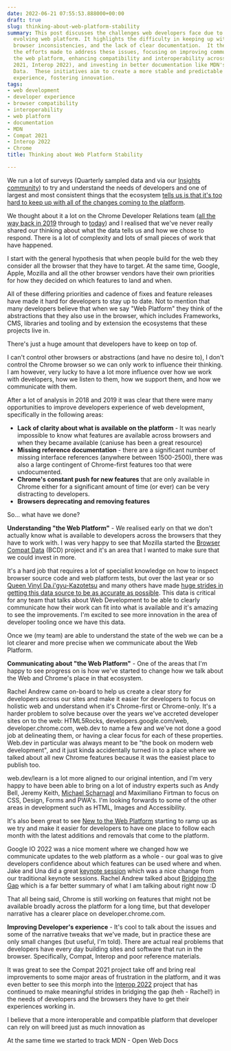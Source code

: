 ```yaml
---
date: 2022-06-21 07:55:53.888000+00:00
draft: true
slug: thinking-about-web-platform-stability
summary: This post discusses the challenges web developers face due to the constantly
  evolving web platform. It highlights the difficulty in keeping up with changes,
  browser inconsistencies, and the lack of clear documentation.  It then outlines
  the efforts made to address these issues, focusing on improving communication about
  the web platform, enhancing compatibility and interoperability across browsers (Compat
  2021, Interop 2022), and investing in better documentation like MDN's Browser Compat
  Data.  These initiatives aim to create a more stable and predictable web development
  experience, fostering innovation.
tags:
- web development
- developer experience
- browser compatibility
- interoperability
- web platform
- documentation
- MDN
- Compat 2021
- Interop 2022
- Chrome
title: Thinking about Web Platform Stability

---
```

We run a lot of surveys (Quarterly sampled data and via our [Insights community](https://paul.kinlan.me/web-developer-insights-community/)) to try and understand the needs of developers and one of largest and most consistent things that the ecosystem [tells us is that it's too hard to keep up with all of the changes coming to the platform](https://paul.kinlan.me/top-web-developer-pain-points-in-2021/#:~:text=n%3D738-,Keeping%20up%20with%20changes%20to%20the%20web%20platform/web%20standards,-27%25). 

We thought about it a lot on the Chrome Developer Relations team ([all the way back in 2019](https://paul.kinlan.me/thinking-about-developer-satisfaction-and-web-developers/) through to [today](https://web.dev/deep-dive-into-developer-pain-points/)) and I realised that we've never really shared our thinking about what the data tells us and how we chose to respond. There is a lot of complexity and lots of small pieces of work that have happened.

I start with the general hypothesis that when people build for the web they consider all the browser that they have to target. At the same time, Google, Apple, Mozilla and all the other browser vendors have their own priorities for how they decided on which features to land and when.

All of these differing priorities and cadence of fixes and feature releases have made it hard for developers to stay up to date. Not to mention that many developers believe that when we say "Web Platform" they think of the abstractions that they also use in the browser, which includes Frameworks, CMS, libraries and tooling and by extension the ecosystems that these projects live in.

There's just a huge amount that developers have to keep on top of.

I can't control other browsers or abstractions (and have no desire to), I don't control the Chrome browser so we can only work to influence their thinking. I am however, very lucky to have a lot more influence over how we work with developers, how we listen to them, how we support them, and how we communicate with them.

After a lot of analysis in 2018 and 2019 it was clear that there were many opportunities to improve developers experience of web development, specifically in the following areas:

* **Lack of clarity about what is available on the platform** - It was nearly impossible to know what features are available across browsers and when they became available (caniuse has been a great resource)
* **Missing reference documentation** - there are a significant number of missing interface references (anywhere between 1500-2500), there was also a large contingent of Chrome-first features too that were undocumented.
* **Chrome's constant push for new features** that are only available in Chrome either for a significant amount of time (or ever) can be very distracting to developers.
* **Browsers deprecating and removing features** 

So... what have we done?

**Understanding "the Web Platform"** - We realised early on that we don't actually know what is available to developers across the browsers that they have to work with. I was very happy to see that Mozilla started the [Browser Compat Data](https://paul.kinlan.me/bcd-a-hidden-web-compat-gem/) (BCD) project and it's an area that I wanted to make sure that we could invest in more.

It's a hard job that requires a lot of specialist knowledge on how to inspect browser source code and web platform tests, but over the last year or so [Queen Vinyl Da.i'gyu-Kazotetsu](https://www.queengoob.org/) and many others have made [huge strides in getting this data source to be as accurate as possible](https://github.com/mdn/browser-compat-data/graphs/contributors). This data is critical for any team that talks about Web Development to be able to clearly communicate how their work can fit into what is available and it's amazing to see the improvements. I'm excited to see more innovation in the area of developer tooling once we have this data.

Once we (my team) are able to understand the state of the web we can be a lot clearer and more precise when we communicate about the Web Platform.

**Communicating about "the Web Platform"** - One of the areas that I'm happy to see progress on is how we've started to change how we talk about the Web and Chrome's place in that ecosystem. 

Rachel Andrew came on-board to help us create a clear story for developers across our sites and make it easier for developers to focus on holistic web and understand when it's Chrome-first or Chrome-only. It's a harder problem to solve because over the years we've accreted developer sites on to the web: HTML5Rocks, developers.google.com/web, developer.chrome.com, web.dev to name a few and we've not done a good job at delineating them, or having a clear focus for each of these properties. Web.dev in particular was always meant to be "the book on modern web development", and it just kinda accidentally turned in to a place where we talked about all new Chrome features because it was the easiest place to publish too.

web.dev/learn is a lot more aligned to our original intention, and I'm very happy to have been able to bring on a lot of industry experts such as Andy Bell, Jeremy Keith, [Michael Scharnagl](https://twitter.com/justmarkup) and Maximiliano Firtman to focus on CSS, Design, Forms and PWA's. I'm looking forwards to some of the other areas in development such as HTML, Images and Accessibility.

It's also been great to see [New to the Web Platform](https://web.dev/tags/new-to-the-web/) starting to ramp up as we try and make it easier for developers to have one place to follow each month with the latest additions and removals that come to the platform.

Google IO 2022 was a nice moment where we changed how we communicate updates to the web platform as a whole - our goal was to give developers confidence about which features can be used where and when. Jake and Una did a great [keynote session](https://www.youtube.com/watch?v=5b4YcLB4DVI) which was a nice change from our traditional keynote sessions. Rachel Andrew talked about [Bridging the Gap](https://web.dev/bridging-the-gap/) which is a far better summary of what I am talking about right now :D

That all being said, Chrome is still working on features that might not be available broadly across the platform for a long time, but that developer narrative has a clearer place on developer.chrome.com.

**Improving Developer's experience** - It's cool to talk about the issues and some of the narrative tweaks that we've made, but in practice these are only small changes (but useful, I'm told). There are actual real problems that developers have every day building sites and software that run in the browser. Specifically, Compat, Interop and poor reference materials.

It was great to see the Compat 2021 project take off and bring real improvements to some major areas of frustration in the platform, and it was even better to see this morph into the [Interop 2022](https://web.dev/interop-2022/) project that has continued to make meaningful strides in bridging the gap (heh - Rachel!) in the needs of developers and the browsers they have to get their experiences working in.

I believe that a more interoperable and compatible platform that developer can rely on will breed just as much innovation as 

At the same time we started to track MDN - Open Web Docs